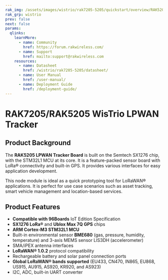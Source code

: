 ```yaml
---
rak_img: /assets/images/wistrio/rak7205-5205/quickstart/overview/RAK5205.svg
rak_grp: wistrio
prev: false
next: false
params:
  qlinks:
    learnMore:
      - name: Community
        href: https://forum.rakwireless.com/
      - name: Support
        href: mailto:support@rakwireless.com
    resources:
      - name: Datasheet
        href: /wistrio/rak7205-5205/datasheet/
      - name: User Manual
        href: /user-manual/
      - name: Deployment Guide
        href: /deployment-guide/
---
```


# RAK7205/RAK5205 WisTrio LPWAN Tracker

<rk-img
  src="/assets/images/wistrio/rak7205-5205/quickstart/overview/exlexmejfxoowom4gmuf.jpg"
  width="70%"
  figure-number="1"
  caption="RAK7205/RAK5205 WisTrio LPWAN Tracker Product View"
/>

## Product Background

The **RAK5205 LPWAN Tracker Board** is built on the Semtech SX1276 chip, with the STM32L1 MCU at its core. It is a feature-packed sensor board with LoRa® connectivity and built-in GPS. It provides various interfaces for easy application development.

This node module is ideal as a quick prototyping tool for LoRaWAN® applications. It is perfect for use case scenarios such as asset tracking, smart vehicle management and location-based services.

<rk-btn
  src="/wistrio/rak7205-5205/quickstart/"
  label="Get Started with RAK5205 WisTrio LPWAN Tracker"
/>

<rk-quick-links :params="$frontmatter.params.qlinks" />

## Product Features

- **Compatible with 96Boards** IoT Edition Specification
- **SX1276 LoRa®** and **Ublox Max 7Q GPS** chips
- **ARM Cortex-M3 STM32L1 MCU**
- Built-in environmental sensor **BME680** (gas, pressure, humidity, temperature) and 3-axis MEMS sensor LIS3DH (accelerometer)
- SMA/iPEX antenna interfaces
- **LoRaWAN® 1.0.2** protocol compatibility
- Rechargeable battery and solar panel connection ports
- **Global LoRaWAN® bands supported** (EU433, CN470, IN865, EU868, US915, AU915, AS920, KR920, and AS923)
- I2C, ADC, built-in UART converter

<rk-btn
  src="https://store.rakwireless.com/products/rak5205-lora-tracker"
  label="Buy a RAK5205 / RAK7205 WisTrio LPWAN Tracker"
  _blank
/>
